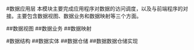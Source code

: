 #数据应用层
   本模块主要完成应用程序对数据的访问调度，以及与前端程序的对接。主要包含数据视图、数据业务和数据映射等三个方面。
   
##数据视图
##数据业务
##数据映射

#数据结构
##数据实体
##数据仓储
##数据数据仓储实现
